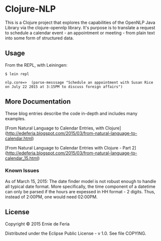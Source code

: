 # Clojure-NLP

This is a Clojure project that explores the capabilities of the OpenNLP Java Library via the clojure-opennlp library.
It's purpose is to translate a request to schedule a calendar event - an appointment or meeting - from plain text
into some form of structured data.

## Usage

From the REPL, with Leiningen:

    $ lein repl

    nlp.core=>  (parse-messsage "Schedule an appointment with Susan Rice on July 22 2015 at 3:15PM to discuss foreign affairs")

## More Documentation

These blog entries describe the code in-depth and includes many examples.

[From Natural Language to Calendar Entries, with Clojure] (http://edeferia.blogspot.com/2015/03/from-natural-language-to-calendar.html)

[From Natural Language to Calendar Entries with Clojure - Part 2] (http://edeferia.blogspot.com/2015/03/from-natural-language-to-calendar_15.html)

### Known Issues

As of March 15, 2015: The date finder model is not robust enough to handle all typical date format. More specifically, the time
component of a datetime can only be parsed if the hours are expessed in HH format - 2 digits. Thus, instead of 2:00PM, one would
need 02:00PM.


## License

Copyright © 2015 Ernie de Feria

Distributed under the Eclipse Public License - v 1.0. See file COPYING.
